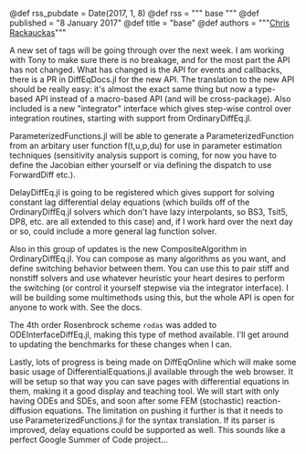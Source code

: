 @def rss_pubdate = Date(2017, 1, 8)
@def rss = """ base """
@def published = "8 January 2017"
@def title = "base"
@def authors = """<a href="https://github.com/ChrisRackauckas">Chris Rackauckas</a>"""  


A new set of tags will be going through over the next week. I am working with Tony to make sure there is no breakage, and for the most part the API has not changed. What has changed is the API for events and callbacks, there is a PR in DiffEqDocs.jl for the new API. The translation to the new API should be really easy: it's almost the exact same thing but now a type-based API instead of a macro-based API (and will be cross-package). Also included is a new "integrator" interface which gives step-wise control over integration routines, starting with support from OrdinaryDiffEq.jl.

ParameterizedFunctions.jl will be able to generate a ParameterizedFunction from an arbitary user function f(t,u,p,du) for use in parameter estimation techniques (sensitivity analysis support is coming, for now you have to define the Jacobian either yourself or via defining the dispatch to use ForwardDiff etc.).

DelayDiffEq.jl is going to be registered which gives support for solving constant lag differential delay equations (which builds off of the OrdinaryDiffEq.jl solvers which don't have lazy interpolants, so BS3, Tsit5, DP8, etc. are all extended to this case) and, if I work hard over the next day or so, could include a more general lag function solver.

Also in this group of updates is the new CompositeAlgorithm in OrdinaryDiffEq.jl. You can compose as many algorithms as you want, and define switching behavior between them. You can use this to pair stiff and nonstiff solvers and use whatever heuristic your heart desires to perform the switching (or control it yourself stepwise via the integrator interface). I will be building some multimethods using this, but the whole API is open for anyone to work with. See the docs.

The 4th order Rosenbrock scheme `rodas` was added to ODEInterfaceDiffEq.jl, making this type of method available. I'll get around to updating the benchmarks for these changes when I can.

Lastly, lots of progress is being made on DiffEqOnline which will make some basic usage of DifferentialEquations.jl available through the web browser. It will be setup so that way you can save pages with differential equations in them, making it a good display and teaching tool. We will start with only having ODEs and SDEs, and soon after some FEM (stochastic) reaction-diffusion equations. The limitation on pushing it further is that it needs to use ParameterizedFunctions.jl for the syntax translation. If its parser is improved, delay equations could be supported as well. This sounds like a perfect Google Summer of Code project...
